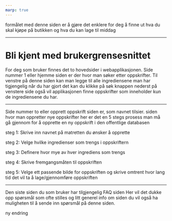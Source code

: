 ```yaml
---
marp: true
---
```


formålet med denne siden er å gjøre det enklere for deg å finne ut hva du skal kjøpe på butikken og hva du kan lage til middag

---

# Bli kjent med brukergrensesnittet

For deg som bruker finnes det to hovedsider i webapplikasjonen.
Side nummer 1 eller hjemme siden er der hvor man søker etter oppskrifter.
Til venstre på denne siden kan man legge til alle ingrediensene man har tigjengelig
når du har gjort det kan du klikke på søk knappen nederst på venstere side også vil applikasjonen finne oppskrifter som inneholder kun de ingrediensene du har.

---

Side nummer to eller opprett oppskrift siden er, som navnet tilsier. siden hvor man oppretter nye oppskrifter
her er det en 5 stegs prosess man må gå gjennom for å opprette en ny oppskrift i den offentlige databasen

steg 1: Skrive inn navnet på matretten du ønsker å opprette

steg 2: Velge hvilke ingredienser som trengs i oppskriftern

steg 3: Definere hvor mye av hver ingrediens som trengs

steg 4: Skrive fremgangsmåten til oppskriften

steg 5: Velge ett passende bilde for oppskriften og skrive omtrent hvor lang tid det vil ta å lage/gjennomføre oppskriften

---

Den siste siden du som bruker har tilgjengelig FAQ siden
Her vil det dukke opp spørsmål som ofte stilles og litt generel info om siden
du vil også ha muligheten til å sende inn spørsmål på denne siden.


ny endring